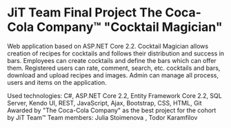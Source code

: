 # JiT Team Final Project The Coca-Cola Company™ "Cocktail Magician"


Web application based on ASP.NET Core 2.2. 
Cocktail Magician allows creation of recipes for cocktails and follows their distribution and success
in bars. 
Employees can create cocktails and define the bars which can
offer them. 
Registered users can rate, comment, search, etc. cocktails
and bars, download and upload recipes and images.
Admin can manage all process, users and items on the application.

Used technologies: C#, ASP.NET Core 2.2, Entity Framework Core 2.2,
SQL Server, Kendo UI, REST, JavaScript, Ajax, Bootstrap, CSS, HTML, Git
Awarded by "The Coca-Cola Company" as the best project for the
cohort
by JiT Team™
Team members: Julia Stoimenova , Todor Karamfilov
